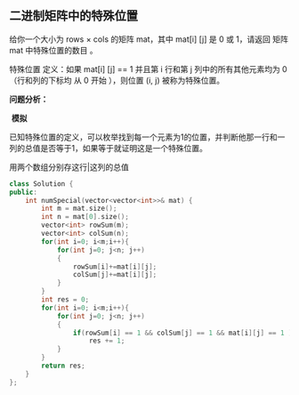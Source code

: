 ## 二进制矩阵中的特殊位置

给你一个大小为 rows × cols 的矩阵 mat，其中 mat[i] [j] 是 0 或 1，请返回 矩阵 mat 中特殊位置的数目 。

特殊位置 定义：如果 mat[i] [j] == 1 并且第 i 行和第 j 列中的所有其他元素均为 0（行和列的下标均 从 0 开始 ），则位置 (i, j) 被称为特殊位置。

**问题分析：**

​	**模拟**

已知特殊位置的定义，可以枚举找到每一个元素为1的位置，并判断他那一行和一列的总值是否等于1，如果等于就证明这是一个特殊位置。

用两个数组分别存这行|这列的总值

```C++
class Solution {
public:
    int numSpecial(vector<vector<int>>& mat) {
        int m = mat.size();
        int n = mat[0].size();
        vector<int> rowSum(m);
        vector<int> colSum(n);
        for(int i=0; i<m;i++){
        	for(int j=0; j<n; j++)
        	{
        		rowSum[i]+=mat[i][j];
                colSum[j]+=mat[i][j];
        	}
        }
        int res = 0;
        for(int i=0; i<m;i++){
        	for(int j=0; j<n; j++)
        	{
        		if(rowSum[i] == 1 && colSum[j] == 1 && mat[i][j] == 1 )
                    res += 1;
        	}
        }
        return res;
    }
};
```